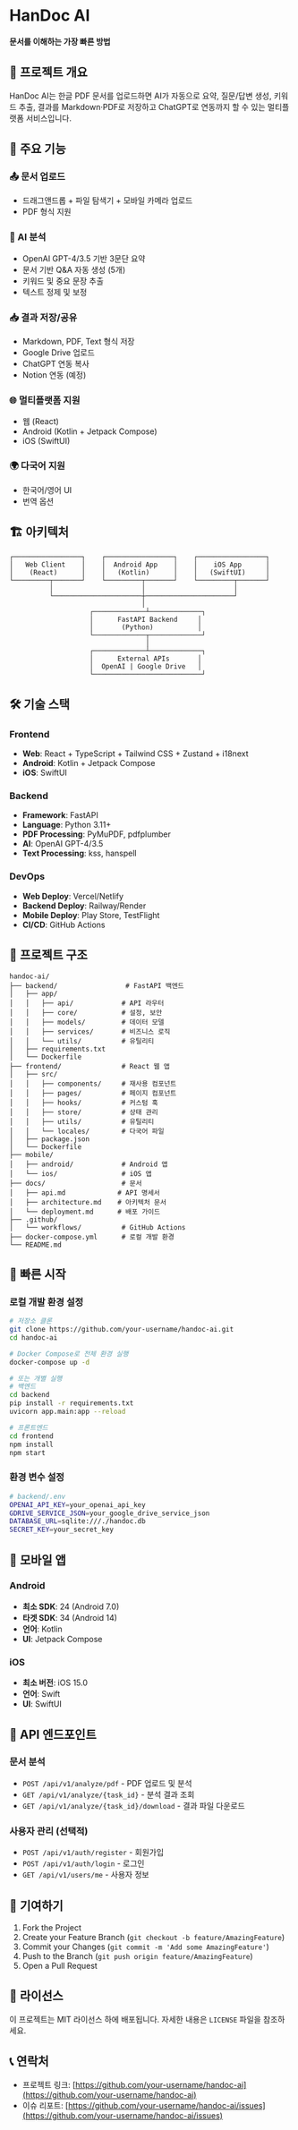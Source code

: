 # HanDoc AI
**문서를 이해하는 가장 빠른 방법**

## 📄 프로젝트 개요

HanDoc AI는 한글 PDF 문서를 업로드하면 AI가 자동으로 요약, 질문/답변 생성, 키워드 추출, 결과를 Markdown·PDF로 저장하고 ChatGPT로 연동까지 할 수 있는 멀티플랫폼 서비스입니다.

## 🎯 주요 기능

### 📤 문서 업로드
- 드래그앤드롭 + 파일 탐색기 + 모바일 카메라 업로드
- PDF 형식 지원

### 🤖 AI 분석
- OpenAI GPT-4/3.5 기반 3문단 요약
- 문서 기반 Q&A 자동 생성 (5개)
- 키워드 및 중요 문장 추출
- 텍스트 정제 및 보정

### 📥 결과 저장/공유
- Markdown, PDF, Text 형식 저장
- Google Drive 업로드
- ChatGPT 연동 복사
- Notion 연동 (예정)

### 🌐 멀티플랫폼 지원
- 웹 (React)
- Android (Kotlin + Jetpack Compose)
- iOS (SwiftUI)

### 🌍 다국어 지원
- 한국어/영어 UI
- 번역 옵션

## 🏗️ 아키텍처

```
┌─────────────────┐    ┌─────────────────┐    ┌─────────────────┐
│   Web Client    │    │  Android App    │    │    iOS App      │
│    (React)      │    │   (Kotlin)      │    │   (SwiftUI)     │
└─────────┬───────┘    └─────────┬───────┘    └─────────┬───────┘
          │                      │                      │
          └──────────────────────┼──────────────────────┘
                                 │
                    ┌─────────────┴─────────────┐
                    │      FastAPI Backend     │
                    │       (Python)           │
                    └─────────────┬─────────────┘
                                  │
                    ┌─────────────┴─────────────┐
                    │      External APIs       │
                    │  OpenAI | Google Drive   │
                    └───────────────────────────┘
```

## 🛠️ 기술 스택

### Frontend
- **Web**: React + TypeScript + Tailwind CSS + Zustand + i18next
- **Android**: Kotlin + Jetpack Compose
- **iOS**: SwiftUI

### Backend
- **Framework**: FastAPI
- **Language**: Python 3.11+
- **PDF Processing**: PyMuPDF, pdfplumber
- **AI**: OpenAI GPT-4/3.5
- **Text Processing**: kss, hanspell

### DevOps
- **Web Deploy**: Vercel/Netlify
- **Backend Deploy**: Railway/Render
- **Mobile Deploy**: Play Store, TestFlight
- **CI/CD**: GitHub Actions

## 📁 프로젝트 구조

```
handoc-ai/
├── backend/                 # FastAPI 백엔드
│   ├── app/
│   │   ├── api/            # API 라우터
│   │   ├── core/           # 설정, 보안
│   │   ├── models/         # 데이터 모델
│   │   ├── services/       # 비즈니스 로직
│   │   └── utils/          # 유틸리티
│   ├── requirements.txt
│   └── Dockerfile
├── frontend/               # React 웹 앱
│   ├── src/
│   │   ├── components/     # 재사용 컴포넌트
│   │   ├── pages/          # 페이지 컴포넌트
│   │   ├── hooks/          # 커스텀 훅
│   │   ├── store/          # 상태 관리
│   │   ├── utils/          # 유틸리티
│   │   └── locales/        # 다국어 파일
│   ├── package.json
│   └── Dockerfile
├── mobile/
│   ├── android/            # Android 앱
│   └── ios/                # iOS 앱
├── docs/                   # 문서
│   ├── api.md             # API 명세서
│   ├── architecture.md    # 아키텍처 문서
│   └── deployment.md      # 배포 가이드
├── .github/
│   └── workflows/          # GitHub Actions
├── docker-compose.yml      # 로컬 개발 환경
└── README.md
```

## 🚀 빠른 시작

### 로컬 개발 환경 설정

```bash
# 저장소 클론
git clone https://github.com/your-username/handoc-ai.git
cd handoc-ai

# Docker Compose로 전체 환경 실행
docker-compose up -d

# 또는 개별 실행
# 백엔드
cd backend
pip install -r requirements.txt
uvicorn app.main:app --reload

# 프론트엔드
cd frontend
npm install
npm start
```

### 환경 변수 설정

```bash
# backend/.env
OPENAI_API_KEY=your_openai_api_key
GDRIVE_SERVICE_JSON=your_google_drive_service_json
DATABASE_URL=sqlite:///./handoc.db
SECRET_KEY=your_secret_key
```

## 📱 모바일 앱

### Android
- **최소 SDK**: 24 (Android 7.0)
- **타겟 SDK**: 34 (Android 14)
- **언어**: Kotlin
- **UI**: Jetpack Compose

### iOS
- **최소 버전**: iOS 15.0
- **언어**: Swift
- **UI**: SwiftUI

## 🔗 API 엔드포인트

### 문서 분석
- `POST /api/v1/analyze/pdf` - PDF 업로드 및 분석
- `GET /api/v1/analyze/{task_id}` - 분석 결과 조회
- `GET /api/v1/analyze/{task_id}/download` - 결과 파일 다운로드

### 사용자 관리 (선택적)
- `POST /api/v1/auth/register` - 회원가입
- `POST /api/v1/auth/login` - 로그인
- `GET /api/v1/users/me` - 사용자 정보

## 🤝 기여하기

1. Fork the Project
2. Create your Feature Branch (`git checkout -b feature/AmazingFeature`)
3. Commit your Changes (`git commit -m 'Add some AmazingFeature'`)
4. Push to the Branch (`git push origin feature/AmazingFeature`)
5. Open a Pull Request

## 📄 라이선스

이 프로젝트는 MIT 라이선스 하에 배포됩니다. 자세한 내용은 `LICENSE` 파일을 참조하세요.

## 📞 연락처

- 프로젝트 링크: [https://github.com/your-username/handoc-ai](https://github.com/your-username/handoc-ai)
- 이슈 리포트: [https://github.com/your-username/handoc-ai/issues](https://github.com/your-username/handoc-ai/issues)

